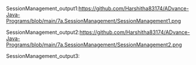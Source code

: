 SessionManagement_output1:https://github.com/Harshitha83174/ADvance-Java-Programs/blob/main/7a.SessionManagement/SessionManagement1.png

SessionManagement_output2:https://github.com/Harshitha83174/ADvance-Java-Programs/blob/main/7a.SessionManagement/SessionManagement2.png

SessionManagement_output3:
